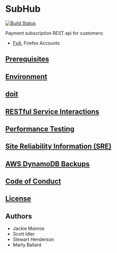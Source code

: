 # SubHub

[![Build Status](https://travis-ci.org/mozilla/subhub.svg?branch=master)](https://travis-ci.org/mozilla/subhub)

Payment subscription REST api for customers:
- [FxA](https://github.com/mozilla/fxa), Firefox Accounts

## [Prerequisites](./doc/prerequisites.md)

## [Environment](./docs/environment.md)

## [doit](./docs/doit.md)

## [RESTful Service Interactions](./docs/rest.md)

## [Performance Testing](./{sub,hub}/tests/performance/README.md)

## [Site Reliability Information (SRE)](./docs/sre_info.md)

## [AWS DynamoDB Backups](./docs/backups.md)

## [Code of Conduct](./CODE_OF_CONDUCT.md)

## [License](./LICENSE.md)

## Authors

* Jackie Monroe
* Scott Idler
* Stewart Henderson
* Marty Ballard
